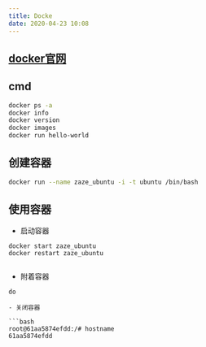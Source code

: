 ```yaml
---
title: Docke
date: 2020-04-23 10:08
---
```


## [docker官网](https://hub.docker.com/)

## cmd 
```bash
docker ps -a
docker info 
docker version
docker images
docker run hello-world
```
## 创建容器
```bash
docker run --name zaze_ubuntu -i -t ubuntu /bin/bash
```

## 使用容器
- 启动容器
```
docker start zaze_ubuntu
docker restart zaze_ubuntu


```
- 附着容器
```
do
```
```
- 关闭容器
```

```
```bash
root@61aa5874efdd:/# hostname
61aa5874efdd
```

